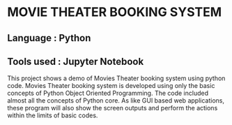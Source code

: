 # MOVIE THEATER BOOKING SYSTEM

## Language : Python
## Tools used : Jupyter Notebook
 
This project shows a  demo of Movies Theater booking system using python code. Movies Theater booking system is developed using only the basic concepts of Python Object Oriented Programming. The code included almost all the concepts of Python core. As like GUI based web applications, these program will also show the screen outputs and perform the actions within the limits of  basic codes.
